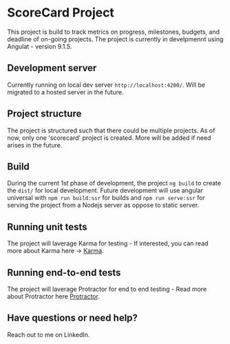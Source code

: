 # ScoreCard Project

This project is build to track metrics on progress, milestones, budgets, and deadline of on-going projects. The project is currently in develpmennt using Angulat - version 9.1.5.

## Development server

Currently running on local dev server `http://localhost:4200/`. Will be migrated to a hosted server in the future. 

## Project structure
The project is structured such that there could be multiple projects. As of now, only one 'scorecard' project is created. More will be added if need arises in the future. 

## Build

During the current 1st phase of development, the project `ng build` to create the `dist/` for local development. Future development will use angular universal with `npm run build:ssr` for builds and `npm run serve:ssr` for serving the project from a Nodejs server as oppose to static server. 

## Running unit tests

The project will laverage Karma for testing - If interested, you can read more about Karma here -> [Karma](https://karma-runner.github.io).

## Running end-to-end tests

The project will laverage Protractor for end to end testing - Read more about Protractor here [Protractor](http://www.protractortest.org/).

## Have questions or need help? 

Reach out to me on LinkedIn. 
